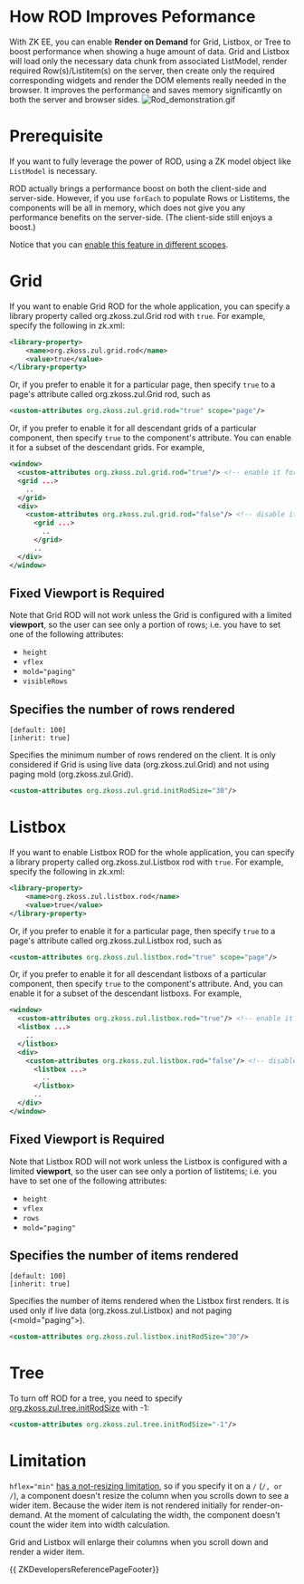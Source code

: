 

# How ROD Improves Peformance

With ZK EE, you can enable <b>Render on Demand</b> for Grid, Listbox, or
Tree to boost performance when showing a huge amount of data. Grid and
Listbox will load only the necessary data chunk from associated
ListModel, render required Row(s)/Listitem(s) on the server, then create
only the required corresponding widgets and render the DOM elements
really needed in the browser. It improves the performance and saves
memory significantly on both the server and browser sides.
![](/zk_dev_ref/images/Rod_demonstration.gif "Rod_demonstration.gif")

# Prerequisite

If you want to fully leverage the power of ROD, using a ZK model object
like `ListModel` is necessary.

ROD actually brings a performance boost on both the client-side and
server-side. However, if you use `forEach` to populate Rows or
Listitems, the components will be all in memory, which does not give you
any performance benefits on the server-side. (The client-side still
enjoys a boost.)

Notice that you can [ enable this feature in different
scopes](ZK_Configuration_Reference/zk.xml/The_Library_Properties).

# Grid

If you want to enable Grid ROD for the whole application, you can
specify a library property called <javadoc>org.zkoss.zul.Grid</javadoc>
rod with `true`. For example, specify the following in zk.xml:

``` xml
<library-property>
    <name>org.zkoss.zul.grid.rod</name>
    <value>true</value>
</library-property>
```

Or, if you prefer to enable it for a particular page, then specify
`true` to a page's attribute called
<javadoc>org.zkoss.zul.Grid</javadoc> rod, such as

``` xml
<custom-attributes org.zkoss.zul.grid.rod="true" scope="page"/>
```

Or, if you prefer to enable it for all descendant grids of a particular
component, then specify `true` to the component's attribute. You can
enable it for a subset of the descendant grids. For example,

``` xml
<window>
  <custom-attributes org.zkoss.zul.grid.rod="true"/> <!-- enable it for descendant grids of window -->
  <grid ...>
    ..
  </grid>
  <div>
    <custom-attributes org.zkoss.zul.grid.rod="false"/> <!-- disable it for descendant grids of div -->
      <grid ...>
        ..
      </grid>
      ..
  </div>
</window>
```

## Fixed Viewport is Required

Note that Grid ROD will not work unless the Grid is configured with a
limited <b>viewport</b>, so the user can see only a portion of rows;
i.e. you have to set one of the following attributes:

- `height`
- `vflex`
- `mold="paging"`
- `visibleRows`

## Specifies the number of rows rendered

`[default: 100]`  
`[inherit: true]`

Specifies the minimum number of rows rendered on the client. It is only
considered if Grid is using live data
(<javadoc method="setModel(ListModel)">org.zkoss.zul.Grid</javadoc>) and
not using paging mold
(<javadoc method="getPagingChild()">org.zkoss.zul.Grid</javadoc>).

``` xml
<custom-attributes org.zkoss.zul.grid.initRodSize="30"/>
```

# Listbox

If you want to enable Listbox ROD for the whole application, you can
specify a library property called
<javadoc>org.zkoss.zul.Listbox</javadoc> rod with `true`. For example,
specify the following in zk.xml:

``` xml
<library-property>
    <name>org.zkoss.zul.listbox.rod</name>
    <value>true</value>
</library-property>
```

Or, if you prefer to enable it for a particular page, then specify
`true` to a page's attribute called
<javadoc>org.zkoss.zul.Listbox</javadoc> rod, such as

``` xml
<custom-attributes org.zkoss.zul.listbox.rod="true" scope="page"/>
```

Or, if you prefer to enable it for all descendant listboxs of a
particular component, then specify `true` to the component's attribute.
And, you can enable it for a subset of the descendant listboxs. For
example,

``` xml
<window>
  <custom-attributes org.zkoss.zul.listbox.rod="true"/> <!-- enable it for descendant listboxs of window -->
  <listbox ...>
    ..
  </listbox>
  <div>
    <custom-attributes org.zkoss.zul.listbox.rod="false"/> <!-- disable it for descendant listboxs of div -->
      <listbox ...>
        ..
      </listbox>
      ..
  </div>
</window>
```

## Fixed Viewport is Required

Note that Listbox ROD will not work unless the Listbox is configured
with a limited <b>viewport</b>, so the user can see only a portion of
listitems; i.e. you have to set one of the following attributes:

- `height`
- `vflex`
- `rows`
- `mold="paging"`

## Specifies the number of items rendered

`[default: 100]`  
`[inherit: true]`

Specifies the number of items rendered when the Listbox first renders.
It is used only if live data
(<javadoc method="setModel(ListModel)">org.zkoss.zul.Listbox</javadoc>)
and not paging (\<mold="paging"\>).

``` xml
<custom-attributes org.zkoss.zul.listbox.initRodSize="30"/>
```

# Tree

To turn off ROD for a tree, you need to specify [
org.zkoss.zul.tree.initRodSize](ZK_Configuration_Reference/zk.xml/The_Library_Properties/org.zkoss.zul.tree.initRodSize)
with -1:

``` xml
<custom-attributes org.zkoss.zul.tree.initRodSize="-1"/>
```

# Limitation

`hflex="min"` [ has a not-resizing
limitation](ZK_Developer%27s_Reference/UI_Patterns/Hflex_and_Vflex#Minimum_Flexibility_Doesn.27t_Change_a_Component.27s_Size_Dynamically),
so if you specify it on a <grid>`/`<column>
(<listbox>`/`<listheader>`, or `<tree>`/`<treecol>), a component doesn't
resize the column when you scrolls down to see a wider item. Because the
wider item is not rendered initially for render-on-demand. At the moment
of calculating the width, the component doesn't count the wider item
into width calculation.

Grid and Listbox will enlarge their columns when you scroll down and
render a wider item.

{{ ZKDevelopersReferencePageFooter}}

